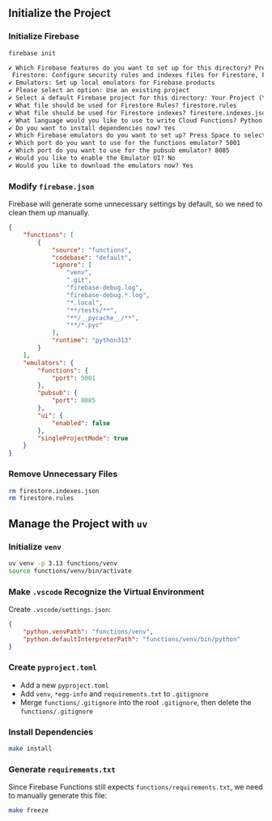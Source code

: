 ## Initialize the Project

### Initialize Firebase

```bash
firebase init
```

```txt
✔ Which Firebase features do you want to set up for this directory? Press Space to select features, then Enter to confirm your choices.
 Firestore: Configure security rules and indexes files for Firestore, Functions: Configure a Cloud Functions directory and its files,
✔ Emulators: Set up local emulators for Firebase products
✔ Please select an option: Use an existing project
✔ Select a default Firebase project for this directory: Your Project (Your Project)
✔ What file should be used for Firestore Rules? firestore.rules
✔ What file should be used for Firestore indexes? firestore.indexes.json
✔ What language would you like to use to write Cloud Functions? Python
✔ Do you want to install dependencies now? Yes
✔ Which Firebase emulators do you want to set up? Press Space to select emulators, then Enter to confirm your choices. Functions Emulator, Pub/Sub Emulator
✔ Which port do you want to use for the functions emulator? 5001
✔ Which port do you want to use for the pubsub emulator? 8085
✔ Would you like to enable the Emulator UI? No
✔ Would you like to download the emulators now? Yes
```

### Modify `firebase.json`

Firebase will generate some unnecessary settings by default, so we need to clean them up manually.

```json
{
    "functions": [
        {
            "source": "functions",
            "codebase": "default",
            "ignore": [
                "venv",
                ".git",
                "firebase-debug.log",
                "firebase-debug.*.log",
                "*.local",
                "**/tests/**",
                "**/__pycache__/**",
                "**/*.pyc"
            ],
            "runtime": "python313"
        }
    ],
    "emulators": {
        "functions": {
            "port": 5001
        },
        "pubsub": {
            "port": 8085
        },
        "ui": {
            "enabled": false
        },
        "singleProjectMode": true
    }
}
```

### Remove Unnecessary Files

```bash
rm firestore.indexes.json
rm firestore.rules
```

## Manage the Project with `uv`

### Initialize `venv`

```bash
uv venv -p 3.13 functions/venv
source functions/venv/bin/activate
```

### Make `.vscode` Recognize the Virtual Environment

Create `.vscode/settings.json`:

```json
{
    "python.venvPath": "functions/venv",
    "python.defaultInterpreterPath": "functions/venv/bin/python"
}
```

### Create `pyproject.toml`

-   Add a new `pyproject.toml`
-   Add `venv`, `*egg-info` and `requirements.txt` to `.gitignore`
-   Merge `functions/.gitignore` into the root `.gitignore`, then delete the `functions/.gitignore`

### Install Dependencies

```bash
make install
```

### Generate `requirements.txt`

Since Firebase Functions still expects `functions/requirements.txt`, we need to manually generate this file:

```bash
make freeze
```
